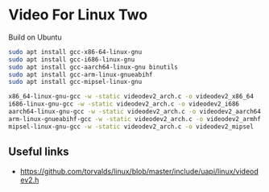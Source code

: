 # Video For Linux Two

Build on Ubuntu

```bash
sudo apt install gcc-x86-64-linux-gnu
sudo apt install gcc-i686-linux-gnu
sudo apt install gcc-aarch64-linux-gnu binutils
sudo apt install gcc-arm-linux-gnueabihf
sudo apt install gcc-mipsel-linux-gnu

x86_64-linux-gnu-gcc -w -static videodev2_arch.c -o videodev2_x86_64
i686-linux-gnu-gcc -w -static videodev2_arch.c -o videodev2_i686
aarch64-linux-gnu-gcc -w -static videodev2_arch.c -o videodev2_aarch64
arm-linux-gnueabihf-gcc -w -static videodev2_arch.c -o videodev2_armhf
mipsel-linux-gnu-gcc -w -static videodev2_arch.c -o videodev2_mipsel
```

## Useful links

- https://github.com/torvalds/linux/blob/master/include/uapi/linux/videodev2.h
